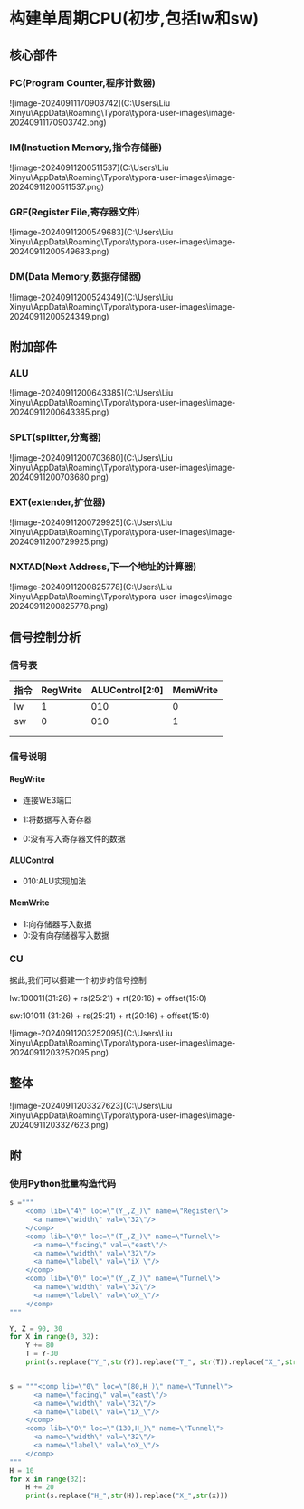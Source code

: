 # 构建单周期CPU(初步,包括lw和sw)

## 核心部件

### PC(Program Counter,程序计数器)

![image-20240911170903742](C:\Users\Liu Xinyu\AppData\Roaming\Typora\typora-user-images\image-20240911170903742.png)

### IM(Instuction Memory,指令存储器)

![image-20240911200511537](C:\Users\Liu Xinyu\AppData\Roaming\Typora\typora-user-images\image-20240911200511537.png)

### GRF(Register File,寄存器文件)

![image-20240911200549683](C:\Users\Liu Xinyu\AppData\Roaming\Typora\typora-user-images\image-20240911200549683.png)

### DM(Data Memory,数据存储器)

![image-20240911200524349](C:\Users\Liu Xinyu\AppData\Roaming\Typora\typora-user-images\image-20240911200524349.png)

## 附加部件

### ALU

![image-20240911200643385](C:\Users\Liu Xinyu\AppData\Roaming\Typora\typora-user-images\image-20240911200643385.png)

### SPLT(splitter,分离器)

![image-20240911200703680](C:\Users\Liu Xinyu\AppData\Roaming\Typora\typora-user-images\image-20240911200703680.png)

### EXT(extender,扩位器)

![image-20240911200729925](C:\Users\Liu Xinyu\AppData\Roaming\Typora\typora-user-images\image-20240911200729925.png)

### NXTAD(Next Address,下一个地址的计算器)

![image-20240911200825778](C:\Users\Liu Xinyu\AppData\Roaming\Typora\typora-user-images\image-20240911200825778.png)

## 信号控制分析

### 信号表

| 指令 | RegWrite | ALUControl[2:0] | MemWrite |
| ---- | -------- | --------------- | -------- |
| lw   | 1        | 010             | 0        |
| sw   | 0        | 010             | 1        |
|      |          |                 |          |
|      |          |                 |          |

### 信号说明

#### RegWrite

- 连接WE3端口

- 1:将数据写入寄存器
- 0:没有写入寄存器文件的数据

#### ALUControl

- 010:ALU实现加法

#### MemWrite

- 1:向存储器写入数据
- 0:没有向存储器写入数据

### CU

据此,我们可以搭建一个初步的信号控制

lw:100011(31:26) + rs(25:21) + rt(20:16) + offset(15:0)

sw:101011 (31:26) + rs(25:21) + rt(20:16) + offset(15:0)

![image-20240911203252095](C:\Users\Liu Xinyu\AppData\Roaming\Typora\typora-user-images\image-20240911203252095.png)

## 整体

![image-20240911203327623](C:\Users\Liu Xinyu\AppData\Roaming\Typora\typora-user-images\image-20240911203327623.png)

## 附

### 使用Python批量构造代码

```python
s ="""
    <comp lib=\"4\" loc=\"(Y_,Z_)\" name=\"Register\">
      <a name=\"width\" val=\"32\"/>
    </comp>
    <comp lib=\"0\" loc=\"(T_,Z_)\" name=\"Tunnel\">
      <a name=\"facing\" val=\"east\"/>
      <a name=\"width\" val=\"32\"/>
      <a name=\"label\" val=\"iX_\"/>
    </comp>
    <comp lib=\"0\" loc=\"(Y_,Z_)\" name=\"Tunnel\">
      <a name=\"width\" val=\"32\"/>
      <a name=\"label\" val=\"oX_\"/>
    </comp>
"""

Y, Z = 90, 30
for X in range(0, 32):
    Y += 80
    T = Y-30
    print(s.replace("Y_",str(Y)).replace("T_", str(T)).replace("X_",str(X)).replace("Z_",str(Z)))



```

```python
s = """<comp lib=\"0\" loc=\"(80,H_)\" name=\"Tunnel\">
      <a name=\"facing\" val=\"east\"/>
      <a name=\"width\" val=\"32\"/>
      <a name=\"label\" val=\"iX_\"/>
    </comp>
    <comp lib=\"0\" loc=\"(130,H_)\" name=\"Tunnel\">
      <a name=\"width\" val=\"32\"/>
      <a name=\"label\" val=\"oX_\"/>
    </comp>
"""
H = 10
for x in range(32):
    H += 20
    print(s.replace("H_",str(H)).replace("X_",str(x)))

```

